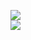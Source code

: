 [![](https://img.shields.io/badge/Made%20With-Github%20Spray-lightgrey.svg?style=for-the-badge&logo=github)](https://github.com/Annihil/github-spray#31808)  
[![](https://i.imgur.com/2DrTn0Z.gif)](https://github.com/Annihil/github-spray)